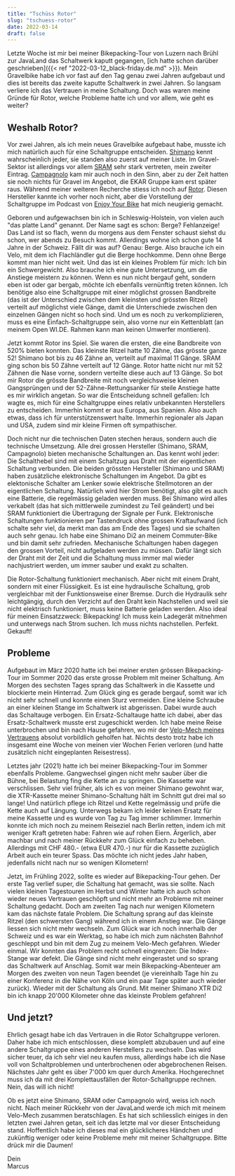 ```yaml
---
title: "Tschüss Rotor"
slug: "tschuess-rotor"
date: 2022-03-14
draft: false
---
```


Letzte Woche ist mir bei meiner Bikepacking-Tour von Luzern nach Brühl zur JavaLand das Schaltwerk kaputt gegangen, [ich hatte schon darüber geschrieben]({{< ref "2022-03-12_black-friday.de.md" >}}). Mein Gravelbike habe ich vor fast auf den Tag genau zwei Jahren aufgebaut und dies ist bereits das zweite kaputte Schaltwerk in zwei Jahren. So langsam verliere ich das Vertrauen in meine Schaltung. Doch was waren meine Gründe für Rotor, welche Probleme hatte ich und vor allem, wie geht es weiter?

## Weshalb Rotor?

Vor zwei Jahren, als ich mein neues Gravelbike aufgebaut habe, musste ich mich natürlich auch für eine Schaltgruppe entscheiden. [Shimano](https://www.shimano.com/) kennt wahrscheinlich jeder, sie standen also zuerst auf meiner Liste. Im Gravel-Sektor ist allerdings vor allem [SRAM](https://www.sram.com/) sehr stark vertreten, mein zweiter Eintrag. [Campagnolo](https://www.campagnolo.com/) kam mir auch noch in den Sinn, aber zu der Zeit hatten sie noch nichts für Gravel im Angebot, die EKAR Gruppe kam erst später raus. Während meiner weiteren Recherche stiess ich noch auf [Rotor](https://rotorbike.com/). Diesen Hersteller kannte ich vorher noch nicht, aber die Vorstellung der Schaltgruppe im Podcast von [Enjoy Your Bike](https://www.youtube.com/playlist?list=PLCLnrkmezkJQKsRjc-9fcSSjijCx3wJ1w) hat mich neugierig gemacht.

Geboren und aufgewachsen bin ich in Schleswig-Holstein, von vielen auch "das platte Land" genannt. Der Name sagt es schon: Berge? Fehlanzeige! Das Land ist so flach, wenn du morgens aus dem Fenster schaust siehst du schon, wer abends zu Besuch kommt. Allerdings wohne ich schon gute 14 Jahre in der Schweiz. Fällt dir was auf? Genau: Berge. Also brauche ich ein Velo, mit dem ich Flachländler gut die Berge hochkomme. Denn ohne Berge kommt man hier nicht weit. Und das ist ein kleines Problem für mich: Ich bin ein Schwergewicht. Also brauche ich eine gute Untersetzung, um die Anstiege meistern zu können. Wenn es nun nicht bergauf geht, sondern eben ist oder gar bergab, möchte ich ebenfalls vernünftig treten können. Ich benötige also eine Schaltgruppe mit einer möglichst grossen Bandbreite (das ist der Unterschied zwischen dem kleinsten und grössten Ritzel) verteilt auf möglichst viele Gänge, damit die Unterschiede zwischen den einzelnen Gängen nicht so hoch sind. Und um es noch zu verkomplizieren, muss es eine Einfach-Schaltgruppe sein, also vorne nur ein Kettenblatt (an meinem Open WI.DE. Rahmen kann man keinen Umwerfer montieren).

Jetzt kommt Rotor ins Spiel. Sie waren die ersten, die eine Bandbreite von 520% bieten konnten. Das kleinste Ritzel hatte 10 Zähne, das grösste ganze 52! Shimano bot bis zu 46 Zähne an, verteilt auf maximal 11 Gänge. SRAM ging schon bis 50 Zähne verteilt auf 12 Gänge. Rotor hatte nicht nur mit 52 Zähnen die Nase vorne, sondern verteilte diese auch auf 13 Gänge. So bot mir Rotor die grösste Bandbreite mit noch vergleichsweise kleinen Gangsprüngen und der 52-Zähne-Rettungsanker für steile Anstiege hatte es mir wirklich angetan. So war die Entscheidung schnell gefallen: Ich wagte es, mich für eine Schaltgruppe eines relativ unbekannten Herstellers zu entscheiden. Immerhin kommt er aus Europa, aus Spanien. Also auch etwas, dass ich für unterstützenswert halte. Immerhin regionaler als Japan und USA, zudem sind mir kleine Firmen oft sympathischer.

Doch nicht nur die technischen Daten stechen heraus, sondern auch die technische Umsetzung. Alle drei grossen Hersteller (Shimano, SRAM, Campagnolo) bieten mechanische Schaltungen an. Das kennt wohl jeder: Die Schalthebel sind mit einem Schaltzug aus Draht mit der eigentlichen Schaltung verbunden. Die beiden grössten Hersteller (Shimano und SRAM) haben zusätzliche elektronische Schaltungen im Angebot. Da gibt es elektonische Schalter am Lenker sowie elektrische Stellmotoren an der eigentlichen Schaltung. Natürlich wird hier Strom benötigt, also gibt es auch eine Batterie, die regelmässig geladen werden muss. Bei Shimano wird alles verkabelt (das hat sich mittlerweile zumindest zu Teil geändert) und bei SRAM funktioniert die Übertragung der Signale per Funk. Elektronische Schaltungen funktionieren per Tastendruck ohne grossen Kraftaufwand (ich schalte sehr viel, da merkt man das am Ende des Tages) und sie schalten auch sehr genau. Ich habe eine Shimano Di2 an meinem Commuter-Bike und bin damit sehr zufrieden. Mechanische Schaltungen haben dagegen den grossen Vorteil, nicht aufgeladen werden zu müssen. Dafür längt sich der Draht mit der Zeit und die Schaltung muss immer mal wieder nachjustriert werden, um immer sauber und exakt zu schalten.

Die Rotor-Schaltung funktioniert mechanisch. Aber nicht mit einem Draht, sondern mit einer Flüssigkeit. Es ist eine hydraulische Schaltung, grob vergleichbar mit der Funktionsweise einer Bremse. Durch die Hydraulik sehr leichtgängig, durch den Verzicht auf den Draht kein Nachstellen und weil sie nicht elektrisch funktioniert, muss keine Batterie geladen werden. Also ideal für meinen Einsatzzweck: Bikepacking! Ich muss kein Ladegerät mitnehmen und unterwegs nach Strom suchen. Ich muss nichts nachstellen. Perfekt. Gekauft!

## Probleme

Aufgebaut im März 2020 hatte ich bei meiner ersten grössen Bikepacking-Tour im Sommer 2020 das erste grosse Problem mit meiner Schaltung. Am Morgen des sechsten Tages sprang das Schaltwerk in die Kassette und blockierte mein Hinterrad. Zum Glück ging es gerade bergauf, somit war ich nicht sehr schnell und konnte einen Sturz vermeiden. Eine kleine Schraube an einer kleinen Stange im Schaltwerk ist abgerissen. Dabei wurde auch das Schaltauge verbogen. Ein Ersatz-Schaltauge hatte ich dabei, aber das Ersatz-Schaltwerk musste erst zugeschickt werden. Ich habe meine Reise unterbrochen und bin nach Hause gefahren, wo mir der [Velo-Mech meines Vertrauens](https://www.backyard.ch/) absolut vorbildlich geholfen hat. Nichts desto trotz habe ich insgesamt eine Woche von meinen vier Wochen Ferien verloren (und hatte zusätzlich nicht eingeplanten Reisestress).

Letztes jahr (2021) hatte ich bei meiner Bikepacking-Tour im Sommer ebenfalls Probleme. Gangwechsel gingen nicht mehr sauber über die Bühne, bei Belastung fing die Kette an zu springen. Die Kassette war verschlissen. Sehr viel früher, als ich es von meiner Shimano gewohnt war, die XTR-Kassette meiner Shimano-Schaltung hält im Schnitt gut drei mal so lange! Und natürlich pflege ich Ritzel und Kette regelmässig und prüfe die Kette auch auf Längung. Unterwegs bekam ich leider keinen Ersatz für meine Kassette und es wurde von Tag zu Tag immer schlimmer. Immerhin konnte ich mich noch zu meinem Reiseziel nach Berlin retten, indem ich mit weniger Kraft getreten habe: Fahren wie auf rohen Eiern. Ärgerlich, aber machbar und nach meiner Rückkehr zum Glück einfach zu beheben. Allerdings mit CHF 480.- (etwa EUR 470.-) nur für die Kassette zuzüglich Arbeit auch ein teurer Spass. Das möchte ich nicht jedes Jahr haben, jedenfalls nicht nach nur so wenigen Kilometern!

Jetzt, im Frühling 2022, sollte es wieder auf Bikepacking-Tour gehen. Der erste Tag verlief super, die Schaltung hat gemacht, was sie sollte. Nach vielen kleinen Tagestouren im Herbst und Winter hatte ich auch schon wieder neues Vertrauen geschöpft und nicht mehr an Probleme mit meiner Schaltung gedacht. Doch am zweiten Tag nach nur wenigen Kilometern kam das nächste fatale Problem. Die Schaltung sprang auf das kleinste Ritzel (den schwersten Gang) während ich in einem Anstieg war. Die Gänge liessen sich nicht mehr wechseln. Zum Glück war ich noch innerhalb der Schweiz und es war ein Werktag, so habe ich mich zum nächsten Bahnhof geschleppt und bin mit dem Zug zu meinem Velo-Mech gefahren. Wieder einmal. Wir konnten das Problem recht schnell eingrenzen: Die Index-Stange war defekt. Die Gänge sind nicht mehr eingerastet und so sprang das Schaltwerk auf Anschlag. Somit war mein Bikepacking-Abenteuer am Morgen des zweiten von neun Tagen beendet (je viereinhalb Tage hin zu einer Konferenz in die Nähe von Köln und ein paar Tage später auch wieder zurück). Wieder mit der Schaltung als Grund. Mit meiner Shimano XTR Di2 bin ich knapp 20'000 Kilometer ohne das kleinste Problem gefahren!

## Und jetzt?

Ehrlich gesagt habe ich das Vertrauen in die Rotor Schaltgruppe verloren. Daher habe ich mich entschlossen, diese komplett abzubauen und auf eine andere Schaltgruppe eines anderen Herstellers zu wechseln. Das wird sicher teuer, da ich sehr viel neu kaufen muss, allerdings habe ich die Nase voll von Schaltproblemen und unterbrochenen oder abgebrochenen Reisen. Nächstes Jahr geht es über 7'000 km quer durch Amerika. Hochgerechnet muss ich da mit drei Komplettausfällen der Rotor-Schaltgruppe rechnen. Nein, das will ich nicht!

Ob es jetzt eine Shimano, SRAM oder Campagnolo wird, weiss ich noch nicht. Nach meiner Rückkehr von der JavaLand werde ich mich mit meinem Velo-Mech zusammen beratschlagen. Es hat sich schliesslich einiges in den letzten zwei Jahren getan, seit ich das letzte mal vor dieser Entscheidung stand. Hoffentlich habe ich dieses mal ein glücklicheres Händchen und zukünftig weniger oder keine Probleme mehr mit meiner Schaltgruppe. Bitte drück mir die Daumen!

Dein  
Marcus
